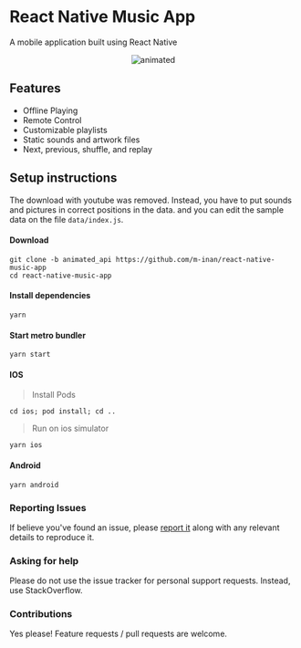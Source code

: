 # React Native Music App

A mobile application built using React Native

<p align="center">
  <img src="https://github.com/m-inan/react-native-music-app/blob/animated_api/images/screen.gif?raw=true" alt="animated" />
</p>

## Features

- Offline Playing
- Remote Control
- Customizable playlists
- Static sounds and artwork files
- Next, previous, shuffle, and replay

## Setup instructions
The download with youtube was removed. Instead, you have to put sounds and pictures in correct positions in the data. and you can edit the sample data on the file `data/index.js`.

#### Download
```console
git clone -b animated_api https://github.com/m-inan/react-native-music-app
cd react-native-music-app
```

#### Install dependencies
```console
yarn
```

#### Start metro bundler
```console
yarn start
```

#### IOS
> Install Pods
```console
cd ios; pod install; cd ..
```
> Run on ios simulator
```console
yarn ios
```

#### Android
```console
yarn android
```

### Reporting Issues
If believe you've found an issue, please [report it](https://github.com/m-inan/react-native-music-app/issues) along with any relevant details to reproduce it.

### Asking for help 
Please do not use the issue tracker for personal support requests. Instead, use StackOverflow.

### Contributions 
Yes please! Feature requests / pull requests are welcome.
